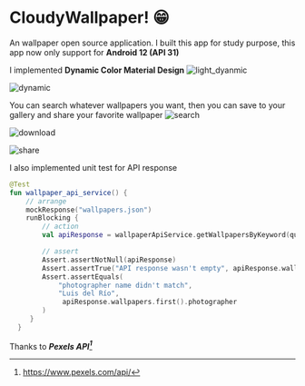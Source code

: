 # CloudyWallpaper! 😁
An wallpaper open source application. I built this app for study purpose, this app now only support for **Android 12 (API 31)**

I implemented **Dynamic Color Material Design**
![light_dyanmic](https://user-images.githubusercontent.com/68740152/175291642-7d4674a1-44b4-4f3d-ad90-4b8aab73de5a.jpeg)

![dynamic](https://user-images.githubusercontent.com/68740152/175291780-66c6689a-face-486f-951f-88bca930b808.jpeg)

You can search whatever wallpapers you want, then you can save to your gallery and share your favorite wallpaper
![search](https://user-images.githubusercontent.com/68740152/175292848-7238e521-bbcc-4a98-9d3f-fbb9c4c73a42.jpeg)

![download](https://user-images.githubusercontent.com/68740152/175293725-310a4027-6fbd-4534-8b3a-f82c52adb839.jpeg)

![share](https://user-images.githubusercontent.com/68740152/175293804-dcc3b2af-4ba1-4a9f-8fca-b1ab8516d73c.jpeg)

I also implemented unit test for API response
``` kotlin
@Test
fun wallpaper_api_service() {
    // arrange
    mockResponse("wallpapers.json")
    runBlocking {
        // action
        val apiResponse = wallpaperApiService.getWallpapersByKeyword(query, perPage)

        // assert
        Assert.assertNotNull(apiResponse)
        Assert.assertTrue("API response wasn't empty", apiResponse.wallpapers.isNotEmpty())
        Assert.assertEquals(
            "photographer name didn't match",
            "Luis del Río",
             apiResponse.wallpapers.first().photographer
        )
     }
  }
``` 

Thanks to ***Pexels API[^1]***

[^1]: https://www.pexels.com/api/
